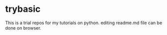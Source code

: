 # trybasic
This is a trial repos for my tutorials on python.
editing readme.md file
can be done on browser.
